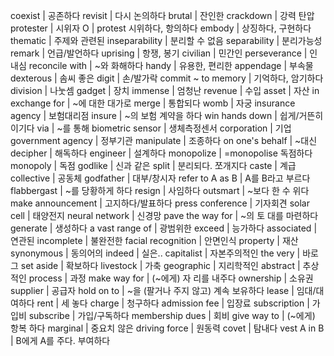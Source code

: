 coexist		| 공존하다
revisit		| 다시 논의하다
brutal		| 잔인한
crackdown		| 강력 탄압
protester		| 시위자
O		| protest 시위하다, 항의하다
embody		| 상징하다, 구현하다
thematic		| 주제와 관련된
inseparability		| 분리할 수 없음
separability		| 분리가능성
remark		| 언급/발언하다
uprising		| 항쟁, 봉기
civilian		| 민간인
perseverance		| 인내심
reconcile with		| ~와 화해하다
handy		| 유용한, 편리한
appendage		| 부속물
dexterous		| 솜씨 좋은
digit		| 손/발가락
commit ~ to memory		| 기억하다, 암기하다
division		| 나눗셈
gadget		| 장치
immense		| 엄청난
revenue		| 수입
asset		| 자산
in exchange for		| ~에 대한 대가로
merge		| 통합되다
womb		| 자궁
insurance agency		| 보험대리점
insure			| ~의 보험 계약을 하다
win hands down			| 쉽게/거뜬히 이기다
via			| ~를 통해
biometric sensor			| 생체측정센서
corporation			| 기업
government agency			| 정부기관
manipulate			| 조종하다
on one's behalf			| ~대신
decipher			| 해독하다
engineer			| 설계하다
monopolize			| =monopolise 독점하다
monopoly		| 독점
godlike			| 신과 같은
split			| 분리되다. 쪼개지다
caste			| 계급
collective			| 공동체
godfather			| 대부/창시자
refer to A as B			| A를 B라고 부르다
flabbergast			| ~를 당황하게 하다
resign			| 사임하다
outsmart			| ~보다 한 수 위다
make announcement			| 고지하다/발표하다
press conference			| 기자회견
solar cell			| 태양전지
neural network			| 신경망
pave the way for			| ~의 토 대를 마련하다
generate			| 생성하다
a vast range of				| 광범위한
exceed				| 능가하다
associated				| 연관된
incomplete				| 불완전한
facial recognition				| 안면인식
property				| 재산
synonymous				| 동의어의
indeed				| 실은..
capitalist				| 자본주의적인
the very				| 바로 그
set aside				| 확보하다
livestock				| 가축
geographic				| 지리학적인
abstract				| 추상적인
process				| 과정
make way for				| (~에게) 자 리를 내주다
ownership				| 소유권
supplier				| 공급자
hold on to				| ~을 (팔거나 주지 않고) 계속 보유하다
lease				| 임대/대여하다
rent				| 세 놓다
charge				| 청구하다
admission fee				| 입장료
subscription				| 가입비
subscribe				| 가입/구독하다
membership dues				| 회비
give way to				| (~에게) 항복 하다
marginal				| 중요치 않은
driving force				| 원동력
covet				| 탐내다
vest A in B				| B에게 A를 주다. 부여하다
